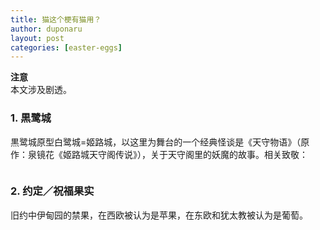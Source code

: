 ```yaml
---
title: 猫这个梗有猫用？
author: duponaru
layout: post
categories: [easter-eggs]
---
```


**注意**  
本文涉及剧透。  

### 1. 黒鹭城
黒鹭城原型白鹭城=姬路城，以这里为舞台的一个经典怪谈是《天守物语》（原作：泉镜花《姬路城天守阁传说》），关于天守阁里的妖魔的故事。相关致敬：

<span class="image centered"><img src="{{ '/assets/post_img/2020-06-01/01_kurosagi.png' | relative_url }}" alt="" /></span>
  

### 2. 约定／祝福果实  
旧约中伊甸园的禁果，在西欧被认为是苹果，在东欧和犹太教被认为是葡萄。  
<span class="image centered"><img src="{{ '/assets/post_img/2020-06-01/02_fruit.png' | relative_url }}" alt="" /></span>
 